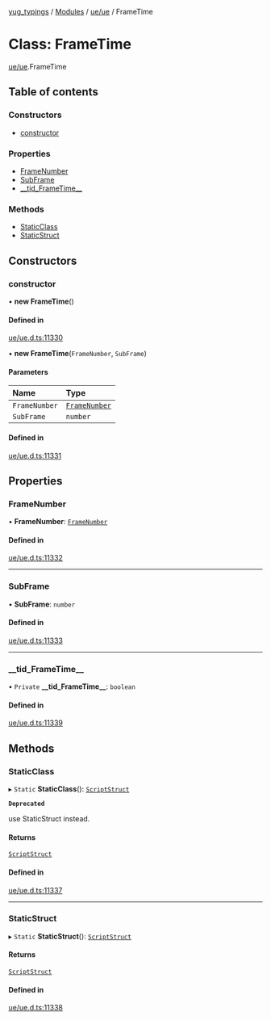 [yug_typings](../README.md) / [Modules](../modules.md) / [ue/ue](../modules/ue_ue.md) / FrameTime

# Class: FrameTime

[ue/ue](../modules/ue_ue.md).FrameTime

## Table of contents

### Constructors

- [constructor](ue_ue.FrameTime.md#constructor)

### Properties

- [FrameNumber](ue_ue.FrameTime.md#framenumber)
- [SubFrame](ue_ue.FrameTime.md#subframe)
- [\_\_tid\_FrameTime\_\_](ue_ue.FrameTime.md#__tid_frametime__)

### Methods

- [StaticClass](ue_ue.FrameTime.md#staticclass)
- [StaticStruct](ue_ue.FrameTime.md#staticstruct)

## Constructors

### constructor

• **new FrameTime**()

#### Defined in

[ue/ue.d.ts:11330](https://github.com/YugMetaverse/yug_typings/blob/b7d9b19/ue/ue.d.ts#L11330)

• **new FrameTime**(`FrameNumber`, `SubFrame`)

#### Parameters

| Name | Type |
| :------ | :------ |
| `FrameNumber` | [`FrameNumber`](ue_ue.FrameNumber.md) |
| `SubFrame` | `number` |

#### Defined in

[ue/ue.d.ts:11331](https://github.com/YugMetaverse/yug_typings/blob/b7d9b19/ue/ue.d.ts#L11331)

## Properties

### FrameNumber

• **FrameNumber**: [`FrameNumber`](ue_ue.FrameNumber.md)

#### Defined in

[ue/ue.d.ts:11332](https://github.com/YugMetaverse/yug_typings/blob/b7d9b19/ue/ue.d.ts#L11332)

___

### SubFrame

• **SubFrame**: `number`

#### Defined in

[ue/ue.d.ts:11333](https://github.com/YugMetaverse/yug_typings/blob/b7d9b19/ue/ue.d.ts#L11333)

___

### \_\_tid\_FrameTime\_\_

• `Private` **\_\_tid\_FrameTime\_\_**: `boolean`

#### Defined in

[ue/ue.d.ts:11339](https://github.com/YugMetaverse/yug_typings/blob/b7d9b19/ue/ue.d.ts#L11339)

## Methods

### StaticClass

▸ `Static` **StaticClass**(): [`ScriptStruct`](ue_ue.ScriptStruct.md)

**`Deprecated`**

use StaticStruct instead.

#### Returns

[`ScriptStruct`](ue_ue.ScriptStruct.md)

#### Defined in

[ue/ue.d.ts:11337](https://github.com/YugMetaverse/yug_typings/blob/b7d9b19/ue/ue.d.ts#L11337)

___

### StaticStruct

▸ `Static` **StaticStruct**(): [`ScriptStruct`](ue_ue.ScriptStruct.md)

#### Returns

[`ScriptStruct`](ue_ue.ScriptStruct.md)

#### Defined in

[ue/ue.d.ts:11338](https://github.com/YugMetaverse/yug_typings/blob/b7d9b19/ue/ue.d.ts#L11338)

